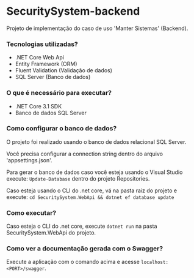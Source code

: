 # SecuritySystem-backend
 Projeto de implementação do caso de uso 'Manter Sistemas' (Backend).

### Tecnologias utilizadas?

* .NET Core Web Api
* Entity Framework (ORM)
* Fluent Validation (Validação de dados)
* SQL Server (Banco de dados)

### O que é necessário para executar?

* .NET Core 3.1 SDK
* Banco de dados SQL Server

### Como configurar o banco de dados?

 O projeto foi realizado usando o banco de dados relacional SQL Server. 
 
 Você precisa configurar a connection string dentro do arquivo 'appsettings.json'.
 
 Para gerar o banco de dados caso você esteja usando o Visual Studio execute: ``` Update-Database ``` dentro do projeto Repositories.
 
 Caso esteja usando o CLI do .net core, vá na pasta raiz do projeto e execute: ```cd SecuritySystem.WebApi && dotnet ef database update ```
 
### Como executar?

 Caso esteja o CLI do .net core, execute ``` dotnet run ``` na pasta SecuritySystem.WebApi do projeto.

 ### Como ver a documentação gerada com o Swagger?

 Execute a aplicação com o comando acima e acesse ``` localhost:<PORT>/swagger ```.

